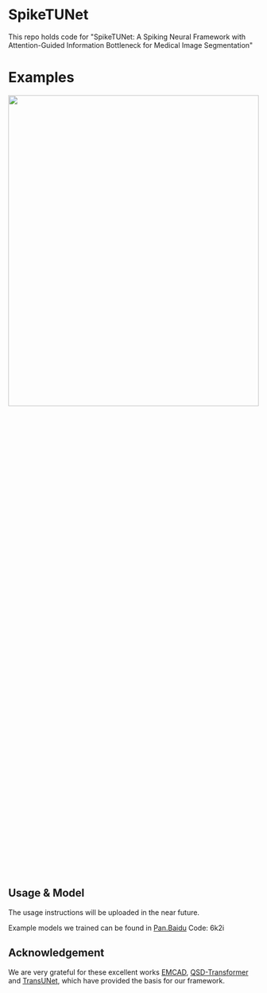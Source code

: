 # SpikeTUNet
This repo holds code for "SpikeTUNet: A Spiking Neural Framework with Attention-Guided Information Bottleneck for Medical Image Segmentation"

# Examples
<p align="center">
<img src="vis_ACDC.gif" width=100% height=40% 
class="center">
</p>

## Usage & Model
The usage instructions will be uploaded in the near future.

Example models we trained can be found in [Pan.Baidu](https://pan.baidu.com/s/1oYfXD-V93RpRHW7hICwIpg?pwd=6k2i)  Code: 6k2i 

## Acknowledgement
We are very grateful for these excellent works [EMCAD](https://github.com/SLDGroup/EMCAD), [QSD-Transformer](https://github.com/bollossom/QSD-Transformer) and [TransUNet](https://github.com/Beckschen/TransUNet), which have provided the basis for our framework.


